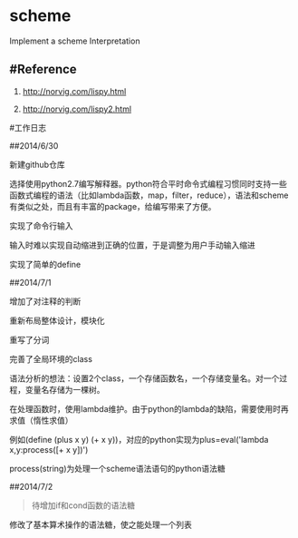 scheme
======

Implement a scheme Interpretation

#Reference
-----------

1. http://norvig.com/lispy.html

2. http://norvig.com/lispy2.html


#工作日志

##2014/6/30 

新建github仓库

选择使用python2.7编写解释器。python符合平时命令式编程习惯同时支持一些函数式编程的语法（比如lambda函数，map，filter，reduce），语法和scheme有类似之处，而且有丰富的package，给编写带来了方便。

实现了命令行输入

输入时难以实现自动缩进到正确的位置，于是调整为用户手动输入缩进

实现了简单的define

##2014/7/1
	
增加了对注释的判断

重新布局整体设计，模块化

重写了分词

完善了全局环境的class

语法分析的想法：设置2个class，一个存储函数名，一个存储变量名。对一个过程，变量名存储为一棵树。

在处理函数时，使用lambda维护。由于python的lambda的缺陷，需要使用时再求值（惰性求值）

例如(define (plus x y) (+ x y))，对应的python实现为plus=eval('lambda x,y:process([+ x y])')

process(string)为处理一个scheme语法语句的python语法糖

##2014/7/2

>待增加if和cond函数的语法糖

修改了基本算术操作的语法糖，使之能处理一个列表